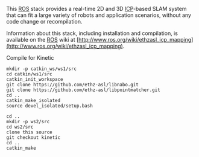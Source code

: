 This [ROS] stack provides a real-time 2D and 3D [ICP]-based SLAM system that
can fit a large variety of robots and application scenarios, without any code
change or recompilation.

Information about this stack, including installation and compilation, is available on the [ROS] wiki at [http://www.ros.org/wiki/ethzasl_icp_mapping](http://www.ros.org/wiki/ethzasl_icp_mapping).

[ROS]: http://www.ros.org
[ICP]: http://en.wikipedia.org/wiki/Iterative_Closest_Point

Compile for Kinetic 

```
mkdir -p catkin_ws/ws1/src
cd catkin/ws1/src
catkin_init_workspace
git clone https://github.com/ethz-asl/libnabo.git
git clone https://github.com/ethz-asl/libpointmatcher.git
cd ..
catkin_make_isolated
source devel_isolated/setup.bash

cd ..
mkdir -p ws2/src
cd ws2/src
clone this source
git checkout kinetic
cd ..
catkin_make

```


